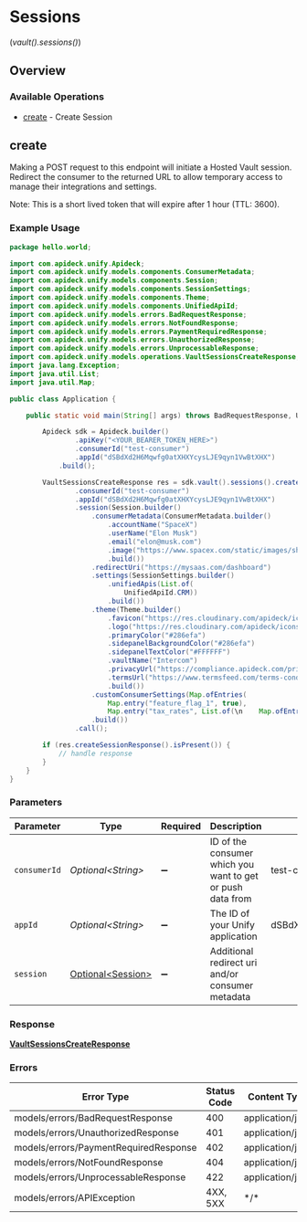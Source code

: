 # Sessions
(*vault().sessions()*)

## Overview

### Available Operations

* [create](#create) - Create Session

## create

Making a POST request to this endpoint will initiate a Hosted Vault session. Redirect the consumer to the returned
URL to allow temporary access to manage their integrations and settings.

Note: This is a short lived token that will expire after 1 hour (TTL: 3600).


### Example Usage

```java
package hello.world;

import com.apideck.unify.Apideck;
import com.apideck.unify.models.components.ConsumerMetadata;
import com.apideck.unify.models.components.Session;
import com.apideck.unify.models.components.SessionSettings;
import com.apideck.unify.models.components.Theme;
import com.apideck.unify.models.components.UnifiedApiId;
import com.apideck.unify.models.errors.BadRequestResponse;
import com.apideck.unify.models.errors.NotFoundResponse;
import com.apideck.unify.models.errors.PaymentRequiredResponse;
import com.apideck.unify.models.errors.UnauthorizedResponse;
import com.apideck.unify.models.errors.UnprocessableResponse;
import com.apideck.unify.models.operations.VaultSessionsCreateResponse;
import java.lang.Exception;
import java.util.List;
import java.util.Map;

public class Application {

    public static void main(String[] args) throws BadRequestResponse, UnauthorizedResponse, PaymentRequiredResponse, NotFoundResponse, UnprocessableResponse, Exception {

        Apideck sdk = Apideck.builder()
                .apiKey("<YOUR_BEARER_TOKEN_HERE>")
                .consumerId("test-consumer")
                .appId("dSBdXd2H6Mqwfg0atXHXYcysLJE9qyn1VwBtXHX")
            .build();

        VaultSessionsCreateResponse res = sdk.vault().sessions().create()
                .consumerId("test-consumer")
                .appId("dSBdXd2H6Mqwfg0atXHXYcysLJE9qyn1VwBtXHX")
                .session(Session.builder()
                    .consumerMetadata(ConsumerMetadata.builder()
                        .accountName("SpaceX")
                        .userName("Elon Musk")
                        .email("elon@musk.com")
                        .image("https://www.spacex.com/static/images/share.jpg")
                        .build())
                    .redirectUri("https://mysaas.com/dashboard")
                    .settings(SessionSettings.builder()
                        .unifiedApis(List.of(
                            UnifiedApiId.CRM))
                        .build())
                    .theme(Theme.builder()
                        .favicon("https://res.cloudinary.com/apideck/icons/intercom")
                        .logo("https://res.cloudinary.com/apideck/icons/intercom")
                        .primaryColor("#286efa")
                        .sidepanelBackgroundColor("#286efa")
                        .sidepanelTextColor("#FFFFFF")
                        .vaultName("Intercom")
                        .privacyUrl("https://compliance.apideck.com/privacy-policy")
                        .termsUrl("https://www.termsfeed.com/terms-conditions/957c85c1b089ae9e3219c83eff65377e")
                        .build())
                    .customConsumerSettings(Map.ofEntries(
                        Map.entry("feature_flag_1", true),
                        Map.entry("tax_rates", List.of(\n    Map.ofEntries(\n    Map.entry("id", "6"),\n    Map.entry("label", "6%")),\n    Map.ofEntries(\n    Map.entry("id", "21"),\n    Map.entry("label", "21%"))))))
                    .build())
                .call();

        if (res.createSessionResponse().isPresent()) {
            // handle response
        }
    }
}
```

### Parameters

| Parameter                                                  | Type                                                       | Required                                                   | Description                                                | Example                                                    |
| ---------------------------------------------------------- | ---------------------------------------------------------- | ---------------------------------------------------------- | ---------------------------------------------------------- | ---------------------------------------------------------- |
| `consumerId`                                               | *Optional\<String>*                                        | :heavy_minus_sign:                                         | ID of the consumer which you want to get or push data from | test-consumer                                              |
| `appId`                                                    | *Optional\<String>*                                        | :heavy_minus_sign:                                         | The ID of your Unify application                           | dSBdXd2H6Mqwfg0atXHXYcysLJE9qyn1VwBtXHX                    |
| `session`                                                  | [Optional\<Session>](../../models/components/Session.md)   | :heavy_minus_sign:                                         | Additional redirect uri and/or consumer metadata           |                                                            |

### Response

**[VaultSessionsCreateResponse](../../models/operations/VaultSessionsCreateResponse.md)**

### Errors

| Error Type                            | Status Code                           | Content Type                          |
| ------------------------------------- | ------------------------------------- | ------------------------------------- |
| models/errors/BadRequestResponse      | 400                                   | application/json                      |
| models/errors/UnauthorizedResponse    | 401                                   | application/json                      |
| models/errors/PaymentRequiredResponse | 402                                   | application/json                      |
| models/errors/NotFoundResponse        | 404                                   | application/json                      |
| models/errors/UnprocessableResponse   | 422                                   | application/json                      |
| models/errors/APIException            | 4XX, 5XX                              | \*/\*                                 |